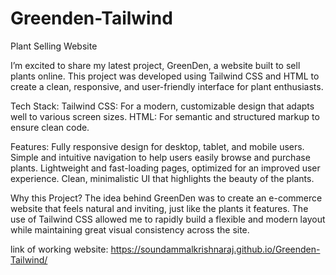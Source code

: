# Greenden-Tailwind
Plant Selling Website

I’m excited to share my latest project, GreenDen, a website built to sell plants online. This project was developed using Tailwind CSS and HTML to create a clean, responsive, and user-friendly interface for plant enthusiasts.

Tech Stack:
Tailwind CSS: For a modern, customizable design that adapts well to various screen sizes.
HTML: For semantic and structured markup to ensure clean code.

Features:
Fully responsive design for desktop, tablet, and mobile users.
Simple and intuitive navigation to help users easily browse and purchase plants.
Lightweight and fast-loading pages, optimized for an improved user experience.
Clean, minimalistic UI that highlights the beauty of the plants.

Why this Project?
The idea behind GreenDen was to create an e-commerce website that feels natural and inviting, just like the plants it features. The use of Tailwind CSS allowed me to rapidly build a flexible and modern layout while maintaining great visual consistency across the site.

link of working website:
https://soundammalkrishnaraj.github.io/Greenden-Tailwind/
